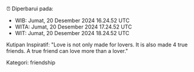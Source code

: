⏰ Diperbarui pada:
- WIB: Jumat, 20 Desember 2024 16.24.52 UTC
- WITA: Jumat, 20 Desember 2024 17.24.52 UTC
- WIT: Jumat, 20 Desember 2024 18.24.52 UTC

Kutipan Inspiratif:
"Love is not only made for lovers. It is also made 4 true friends. A true friend can love more than a lover."


Kategori: friendship

